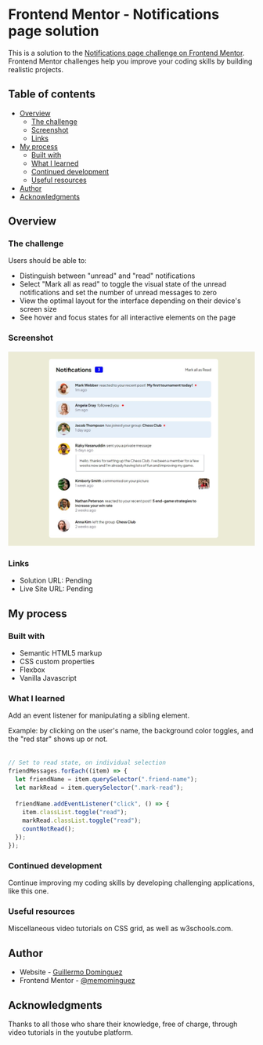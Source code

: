 # Frontend Mentor - Notifications page solution

This is a solution to the [Notifications page challenge on Frontend Mentor](https://www.frontendmentor.io/challenges/notifications-page-DqK5QAmKbC). Frontend Mentor challenges help you improve your coding skills by building realistic projects. 

## Table of contents

- [Overview](#overview)
  - [The challenge](#the-challenge)
  - [Screenshot](#screenshot)
  - [Links](#links)
- [My process](#my-process)
  - [Built with](#built-with)
  - [What I learned](#what-i-learned)
  - [Continued development](#continued-development)
  - [Useful resources](#useful-resources)
- [Author](#author)
- [Acknowledgments](#acknowledgments)


## Overview

### The challenge

Users should be able to:

- Distinguish between "unread" and "read" notifications
- Select "Mark all as read" to toggle the visual state of the unread notifications and set the number of unread messages to zero
- View the optimal layout for the interface depending on their device's screen size
- See hover and focus states for all interactive elements on the page

### Screenshot

![](./assets/images/Screenshot.jpg)


### Links

- Solution URL: Pending
- Live Site URL: Pending

## My process

### Built with

- Semantic HTML5 markup
- CSS custom properties
- Flexbox
- Vanilla Javascript



### What I learned

Add an event listener for manipulating a sibling element. 

Example: by clicking on the user's name, the background color toggles, and the "red star" shows up or not.

```js

// Set to read state, on individual selection
friendMessages.forEach((item) => {
  let friendName = item.querySelector(".friend-name");
  let markRead = item.querySelector(".mark-read");

  friendName.addEventListener("click", () => {
    item.classList.toggle("read");
    markRead.classList.toggle("read");
    countNotRead();
  });
});
```


### Continued development


Continue improving my coding skills by developing challenging applications, like this one.


### Useful resources


Miscellaneous video tutorials on CSS grid, as well as w3schools.com.


## Author

- Website - [Guillermo Dominguez](https://gdominguez-portfolio.netlify.app)
- Frontend Mentor - [@memominguez](https://www.frontendmentor.io/profile/memominguez)


## Acknowledgments



Thanks to all those who share their knowledge, free of charge, through video tutorials in the youtube platform.
 
